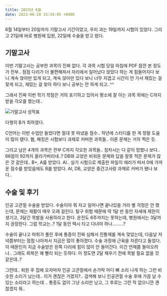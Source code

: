 ```yaml
---
title: 2023년 6월
date: 2023-06-28 15:54:05 +0900
---
```


6월 14일부터 20일까지 기말고사 기간이었고, 우리 과는 19일까지 시험이 있었다.
그리고 21일에 바로 병원에 입원, 22일에 수술을 받고 왔다.

## 기말고사

이번 기말고사는 공부한 과목이 진짜 없다. 각 과목 시험 당일 아침에 PDF 잠깐 본 정도가 전부..
점점 다리가 더 불편해져서 자리에서 일어났다 앉았다 하는 게 힘들어지다 보니 계속 앉아만 있게 되고,
계속 앉아만 있다 보니 너무 지겹고 시간이 안 가서 재밌는 걸 찾게 되고,
재밌는 걸 찾아 하다 보니 공부는 안 하게 되고..^^

그래서 진짜 이번 학기 학점은 거의 포기하고 있어서 평소에 잘 아는 과목 외에는 C까지 받을 각오를 했는데..

![기말고사 성적표](https://cdn.jsdelivr.net/gh/kimzuni/cdn/blog/diary-4-report.png)

다행히 B가 최하였다.

C언어는 이번 수업만 들었다면 절대 못 따냈을 점수.. 작년에 스터디를 한 게 정말 도움이 많이 됐다.
웹, 해킹은 시험보다 과제로 커버한 과목들.. 이론 문제는 거의 찍은 듯.

그리고 남은 4개의 과목은 전부 C까지 각오한 과목들..
침차시는 다 같이 망했나 보다.. 66점이 92까지 올라가버리네..?
DB와 교양은 비워둔 문제와 답을 잘못 적은 문제가 많은 것 같은데.. B+, A를 받았다.
AI.. 실기 시험으로 제출한 파일이 에러가 떠서 0에 가까운 점수를 받았음에도 B를 받았다.
AI, DB, 교양은 중간고사랑 과제로 커버가 됐나 보다..

## 수술 및 후기

인공 고관절 수술을 받았다.
수술이야 뭐 자고 일어나면 끝나있을 거라 별 걱정은 안 했는데, 문제는 재활이 매우 오래 걸린다.
탈구 위험 때문에 약 1달 반 동안 자세에 제한이 생기고, 3달간 목발을 사용하라고 한다.
운전도 6주까지는 못하는데, 병원에서는 3달까지 권장한다. 그럼 학교는..? 1달 동안 택시 타고 다녀야 하나.........?

수술이 끝나고 마취가 풀린 후에 통증이 진짜 심해서 진통제를 계속 맞았는데, 다음날 저녁쯤부터는 점점 나아져서 지금은 많이 좋아졌다.
수술 과정에 근육을 자른다고 들었다. 이 때문인지 지금 수술받은 왼쪽 다리에 힘이 많이 안 들어간다. 이건 언제쯤 돌아오려나..
그래도 회복은 꽤 빨리 되는 듯하다. 이 정도면 2달 채우기 전에 목발 필요 없을 것 같은데..?

그런데.. 퇴원 후 집에 오자마자 인공 고관절에서 손가락 마디 뼈 소리 나게 하는 그런 비슷한 소리가 났는데.. 이거 괜찮은 거겠지?..
검색해 보니 인공관절 수술 후에 가끔 날 수 있는 소리라고 하는데 .. 통증도 없이 그냥 소리만 났고, 그 후로는 그런 적 없으니깐 괜찮겠지 뭐..
